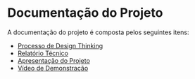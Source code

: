# Documentação do Projeto

A documentação do projeto é composta pelos seguintes itens: 
 - [Processo de Design Thinking](https://github.com/ICEI-PUC-Minas-PMGES-TI/pmg-es-2023-1-ti1-2010100-prestadores-de-servicos/blob/39dfb3deac1ab7570e47ab26a40813093ae27b27/docs/concepcao/TIAW%20-%20Prestadores%20de%20Servi%C3%A7os.pdf)
 - [Relatório Técnico](relatorio/Relatorio%20Tecnico%20-%20TEMPLATE.md)
 - [Apresentação do Projeto](apresentacao/I-juda.pdf)
 - [Vídeo de Demonstração](https://youtube.com)

